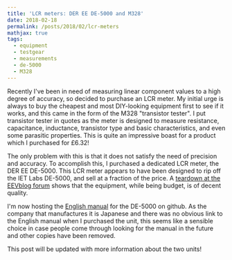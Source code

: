 ```yaml
---
title: 'LCR meters: DER EE DE-5000 and M328'
date: 2018-02-18
permalink: /posts/2018/02/lcr-meters
mathjax: true
tags:
  - equipment
  - testgear
  - measurements
  - de-5000
  - M328
---
```


Recently I've been in need of measuring linear component values to a high degree of accuracy, so decided to purchase an LCR meter. My initial urge is always to buy the cheapest and most DIY-looking equipment first to see if it works, and this came in the form of the M328 "transistor tester". I put transistor tester in quotes as the meter is designed to measure resistance, capacitance, inductance, transistor type and basic characteristics, and even some parasitic properties. This is quite an impressive boast for a product which I purchased for £6.32!

The only problem with this is that it does not satisfy the need of precision and accuracy. To accomplish this, I purchased a dedicated LCR meter, the DER EE DE-5000. This LCR meter appears to have been designed to rip off the IET Labs DE-5000, and sell at a fraction of the price. A [teardown at the EEVblog forum](http://www.eevblog.com/forum/testgear/der-ee-de-5000-unboxing-and-teardown/) shows that the equipment, while being budget, is of decent quality.

I'm now hosting the [English manual](http://bencholmes.github.io/files/DE-5000_manual_english.pdf) for the DE-5000 on github. As the company that manufactures it is Japanese and there was no obvious link to the English manual when I purchased the unit, this seems like a sensible choice in case people come through looking for the manual in the future and other copies have been removed.

This post will be updated with more information about the two units!
